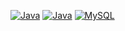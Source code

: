 [![Java](https://img.shields.io/badge/Java-red?style=for-the-badge&label=JDK&logoColor=white&labelColor=101010)]()
[![Java](https://img.shields.io/badge/Java_Swing-red?style=for-the-badge&label=Java&logoColor=white&labelColor=101010)]()
[![MySQL](https://img.shields.io/badge/MySQL-4479A1?style=for-the-badge&logo=mysql&logoColor=white&labelColor=101010)]()
